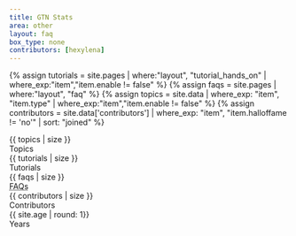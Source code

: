 ```yaml
---
title: GTN Stats
area: other
layout: faq
box_type: none
contributors: [hexylena]
---
```


<!-- tutorial stats -->
{% assign tutorials = site.pages | where:"layout", "tutorial_hands_on" | where_exp:"item","item.enable != false" %}
{% assign faqs = site.pages | where:"layout", "faq" %}
{% assign topics = site.data | where_exp: "item", "item.type" | where_exp:"item","item.enable != false" %}
{% assign contributors = site.data['contributors'] | where_exp: "item", "item.halloffame != 'no'" | sort: "joined" %}

<div class="row" style="color: var(--text-color-boxtitle)">
<div class="col-md-4">
 <div class="gtn-card color-agenda">
   <div class="card-title">{{ topics | size }}</div>
   <div class="card-text">Topics</div>
 </div>
</div>
<div class="col-md-4">
 <div class="gtn-card color-tip">
   <div class="card-title">{{ tutorials | size }}</div>
   <div class="card-text">Tutorials</div>
 </div>
</div>
<div class="col-md-4">
 <div class="gtn-card color-details">
   <div class="card-title">{{ faqs | size }}</div>
   <div class="card-text"><abbr title="Frequently Asked Questions">FAQs</abbr></div>
 </div>
</div>
<div class="col-md-6">
 <div class="gtn-card color-comment">
   <div class="card-title">{{ contributors | size }}</div>
   <div class="card-text">Contributors</div>
 </div>
</div>
<div class="col-md-6">
 <div class="gtn-card color-handson">
   <div class="card-title">{{ site.age | round: 1}}</div>
   <div class="card-text">Years</div>
 </div>
</div>
</div>
